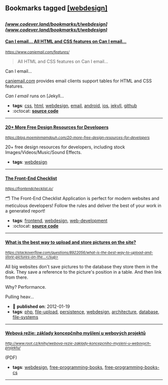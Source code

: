 ## Bookmarks tagged [[webdesign]](https://www.codever.land/search?q=[webdesign])

_<sup><sup>[www.codever.land/bookmarks/t/webdesign](www.codever.land/bookmarks/t/webdesign)</sup></sup>_
---
#### [Can I email… All HTML and CSS features on Can I email…](https://www.caniemail.com/features/)
_<sup>https://www.caniemail.com/features/</sup>_

> All HTML and CSS features on Can I email…

 Can I email…

[caniemail.com](https://www.caniemail.com) provides email clients support tables for HTML and CSS features.

_Can I email_ runs on [Jekyll...
* **tags**: [css](../tagged/css.md), [html](../tagged/html.md), [webdesign](../tagged/webdesign.md), [email](../tagged/email.md), [android](../tagged/android.md), [ios](../tagged/ios.md), [jekyll](../tagged/jekyll.md), [github](../tagged/github.md)
* :octocat: **[source code](https://github.com/HTeuMeuLeu/caniemail)**
---
#### [20+ More Free Design Resources for Developers](https://blog.moeminmamdouh.com/20-more-free-design-resources-for-developers)
_<sup>https://blog.moeminmamdouh.com/20-more-free-design-resources-for-developers</sup>_

20+ free design resources for developers, including stock Images/Videos/Music/Sound Effects.
* **tags**: [webdesign](../tagged/webdesign.md)
---
#### [The Front-End Checklist](https://frontendchecklist.io/)
_<sup>https://frontendchecklist.io/</sup>_

🗂 The Front-End Checklist Application is perfect for modern websites and meticulous developers! Follow the rules and deliver the best of your work in a generated report!
* **tags**: [frontend](../tagged/frontend.md), [webdesign](../tagged/webdesign.md), [web-development](../tagged/web-development.md)
* :octocat: **[source code](https://github.com/thedaviddias/Front-End-Checklist)**
---
#### [What is the best way to upload and store pictures on the site?](https://stackoverflow.com/questions/8922056/what-is-the-best-way-to-upload-and-store-pictures-on-the-site/8922090#8922090)
_<sup>https://stackoverflow.com/questions/8922056/what-is-the-best-way-to-upload-and-store-pictures-on-the...</sup>_

All big websites don't save pictures to the database they store them in the disk. They save a reference to the picture's position in a table. And then link from there.

Why? Performance.

Pulling heav...
* :calendar: **published on**: 2012-01-19
* **tags**: [php](../tagged/php.md), [file-upload](../tagged/file-upload.md), [persistence](../tagged/persistence.md), [webdesign](../tagged/webdesign.md), [architecture](../tagged/architecture.md), [database](../tagged/database.md), [file-systems](../tagged/file-systems.md)
---
#### [Webová režie: základy koncepčního myšlení u webových projektů](http://www.root.cz/knihy/webova-rezie-zaklady-koncepcniho-mysleni-u-webovych-projektu/)
_<sup>http://www.root.cz/knihy/webova-rezie-zaklady-koncepcniho-mysleni-u-webovych-projektu/</sup>_

(PDF)
* **tags**: [webdesign](../tagged/webdesign.md), [free-programming-books](../tagged/free-programming-books.md), [free-programming-books-cs](../tagged/free-programming-books-cs.md)
---
